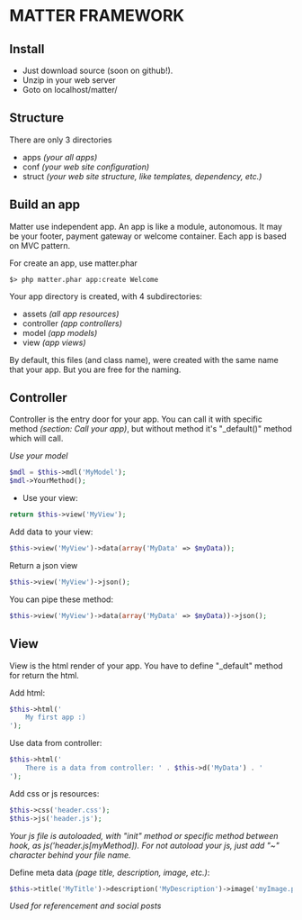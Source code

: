 MATTER FRAMEWORK
================

Install
-------
- Just download source (soon on github!).
- Unzip in your web server
- Goto on localhost/matter/

Structure
---------
There are only 3 directories
- apps *(your all apps)*
- conf *(your web site configuration)*
- struct *(your web site structure, like templates, dependency, etc.)*

Build an app
------------
Matter use independent app. An app is like a module, autonomous. It may be your
footer, payment gateway or welcome container. Each app is based on MVC pattern.

For create an app, use matter.phar
```shell
$> php matter.phar app:create Welcome
```

Your app directory is created, with 4 subdirectories:
- assets *(all app resources)*
- controller *(app controllers)*
- model *(app models)*
- view *(app views)*

By default, this files (and class name), were created with the same name that your 
app. But you are free for the naming.

Controller
----------
Controller is the entry door for your app. You can call it with specific method 
*(section: Call your app)*, but without method it's "_default()" method which will 
call.

*Use your model*
```php
$mdl = $this->mdl('MyModel');
$mdl->YourMethod();
```

* Use your view:
```php
return $this->view('MyView');
```
Add data to your view:
```php
$this->view('MyView')->data(array('MyData' => $myData));
```
Return a json view
```php
$this->view('MyView')->json();
```
You can pipe these method:
```php
$this->view('MyView')->data(array('MyData' => $myData))->json();
```

View
----
View is the html render of your app. You have to define "_default" method for 
return the html.

Add html:
```php
$this->html('
    My first app :)
');
```
Use data from controller:
```php
$this->html('
    There is a data from controller: ' . $this->d('MyData') . '
');
```
Add css or js resources:
```php
$this->css('header.css');
$this->js('header.js');
```
*Your js file is autoloaded, with "init" method or specific method between hook, as 
js('header.js\[myMethod\]). For not autoload your js, just add "~" character behind 
your file name.*

Define meta data *(page title, description, image, etc.)*:
```php
$this->title('MyTitle')->description('MyDescription')->image('myImage.png');
```
*Used for referencement and social posts*
